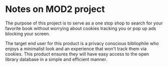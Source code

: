 # Notes on MOD2 project

The purpose of this project is to serve as a one stop shop to search for your favorite book without worrying about cookies tracking you or pop up ads blocking your screen.

The target end user for this product is a privacy conscious bibliophile who enjoys a minimalist look and an experience that won't track them via cookies. This product ensures they will have easy access to the open library database in a simple and efficient manner. 

